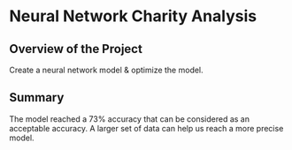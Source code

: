 # Neural Network Charity Analysis

## Overview of the Project
Create a neural network model & optimize the model.

## Summary
The model reached a 73% accuracy that can be considered as an acceptable accuracy. A larger set of data can help us reach a more precise model.
